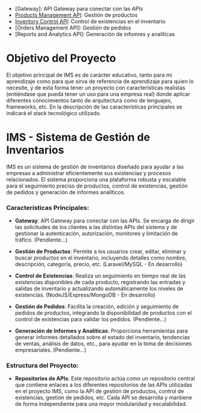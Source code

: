 - [Gateway]: API Gateway para conectar con las APIs
- [Products Management API](https://github.com/mmrasteu/ims-products-management-api): Gestión de productos
- [Inventory Control API](https://github.com/mmrasteu/ims-inventory-control-api): Control de existencias en el inventario
- [Orders Management API]: Gestión de pedidos
- [Reports and Analytics API]: Generación de infomres y analíticas

# Objetivo del Proyecto

El objetivo principal de IMS es de carácter educativo, tanto para mi aprendizaje como para que sirva de referencia de aprendizaje para quien lo necesite, y de esta forma tener un proyecto con características realistas (entiéndase que pueda tener un uso para una empresa real) donde aplicar diferentes conocimientos tanto de arquitectura como de lenguajes, frameworks, etc. En la descripción de las características principales se indicará el stack tecnológico utilizado.

# IMS - Sistema de Gestión de Inventarios

IMS es un sistema de gestión de inventarios diseñado para ayudar a las empresas a administrar eficientemente sus existencias y procesos relacionados. El sistema proporciona una plataforma robusta y escalable para el seguimiento preciso de productos, control de existencias, gestión de pedidos y generación de informes analíticos.

### Características Principales:
- **Gateway**: API Gateway para conectar con las APIs. Se encarga de dirigir las solicitudes de los clientes a las distintas APIs del sistema y de gestionar la autenticación, autorización, monitoreo y limitación de tráfico. (Pendiente...)

- **Gestión de Productos**: Permite a los usuarios crear, editar, eliminar y buscar productos en el inventario, incluyendo detalles como nombre, descripción, categoría, precio, etc. (Laravel/MySQL - En desarrollo)

- **Control de Existencias**: Realiza un seguimiento en tiempo real de las existencias disponibles de cada producto, registrando las entradas y salidas de inventario y actualizando automáticamente los niveles de existencias. (NodeJS/Express/MongoDB - En desarrollo)

- **Gestión de Pedidos**: Facilita la creación, edición y seguimiento de pedidos de productos, integrando la disponibilidad de productos con el control de existencias para validar los pedidos. (Pendiente...)

- **Generación de Informes y Analíticas**: Proporciona herramientas para generar informes detallados sobre el estado del inventario, tendencias de ventas, análisis de datos, etc., para ayudar en la toma de decisiones empresariales. (Pendiente...)


### Estructura del Proyecto:

- **Repositorios de APIs**: Este repositorio actúa como un repositorio central que contiene enlaces a los diferentes repositorios de las APIs utilizadas en el proyecto IMS, como la API de gestión de productos, control de existencias, gestión de pedidos, etc. Cada API se desarrolla y mantiene de forma independiente para una mayor modularidad y escalabilidad.
